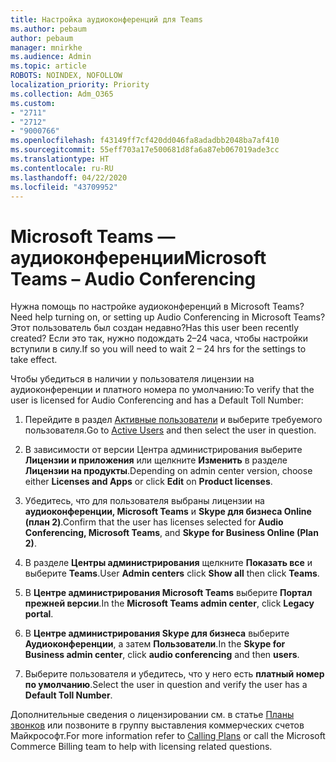 ```yaml
---
title: Настройка аудиоконференций для Teams
ms.author: pebaum
author: pebaum
manager: mnirkhe
ms.audience: Admin
ms.topic: article
ROBOTS: NOINDEX, NOFOLLOW
localization_priority: Priority
ms.collection: Adm_O365
ms.custom:
- "2711"
- "2712"
- "9000766"
ms.openlocfilehash: f43149ff7cf420dd046fa8adadbb2048ba7af410
ms.sourcegitcommit: 55eff703a17e500681d8fa6a87eb067019ade3cc
ms.translationtype: HT
ms.contentlocale: ru-RU
ms.lasthandoff: 04/22/2020
ms.locfileid: "43709952"
---
```

# <a name="microsoft-teams--audio-conferencing"></a><span data-ttu-id="dc766-102">Microsoft Teams — аудиоконференции</span><span class="sxs-lookup"><span data-stu-id="dc766-102">Microsoft Teams – Audio Conferencing</span></span>

<span data-ttu-id="dc766-103">Нужна помощь по настройке аудиоконференций в Microsoft Teams?</span><span class="sxs-lookup"><span data-stu-id="dc766-103">Need help turning on, or setting up Audio Conferencing in Microsoft Teams?</span></span> <span data-ttu-id="dc766-104">Этот пользователь был создан недавно?</span><span class="sxs-lookup"><span data-stu-id="dc766-104">Has this user been recently created?</span></span>  <span data-ttu-id="dc766-105">Если это так, нужно подождать 2–24 часа, чтобы настройки вступили в силу.</span><span class="sxs-lookup"><span data-stu-id="dc766-105">If so you will need to wait 2 – 24 hrs for the settings to take effect.</span></span>

<span data-ttu-id="dc766-106">Чтобы убедиться в наличии у пользователя лицензии на аудиоконференции и платного номера по умолчанию:</span><span class="sxs-lookup"><span data-stu-id="dc766-106">To verify that the user is licensed for Audio Conferencing and has a Default Toll Number:</span></span>

1. <span data-ttu-id="dc766-107">Перейдите в раздел [Активные пользователи](https://admin.microsoft.com/Adminportal/Home?source=applauncher#/users) и выберите требуемого пользователя.</span><span class="sxs-lookup"><span data-stu-id="dc766-107">Go to [Active Users](https://admin.microsoft.com/Adminportal/Home?source=applauncher#/users) and then select the user in question.</span></span>

2. <span data-ttu-id="dc766-108">В зависимости от версии Центра администрирования выберите **Лицензии и приложения** или щелкните **Изменить** в разделе **Лицензии на продукты**.</span><span class="sxs-lookup"><span data-stu-id="dc766-108">Depending on admin center version, choose either **Licenses and Apps** or click **Edit** on **Product licenses**.</span></span>

3. <span data-ttu-id="dc766-109">Убедитесь, что для пользователя выбраны лицензии на **аудиоконференции, Microsoft Teams** и **Skype для бизнеса Online (план 2)**.</span><span class="sxs-lookup"><span data-stu-id="dc766-109">Confirm that the user has licenses selected for **Audio Conferencing, Microsoft Teams**, and **Skype for Business Online (Plan 2)**.</span></span>

4. <span data-ttu-id="dc766-110">В разделе **Центры администрирования** щелкните **Показать все** и выберите **Teams**.</span><span class="sxs-lookup"><span data-stu-id="dc766-110">User **Admin centers** click **Show all** then click **Teams**.</span></span>

5. <span data-ttu-id="dc766-111">В **Центре администрирования Microsoft Teams** выберите **Портал прежней версии**.</span><span class="sxs-lookup"><span data-stu-id="dc766-111">In the **Microsoft Teams admin center**, click **Legacy portal**.</span></span>

6. <span data-ttu-id="dc766-112">В **Центре администрирования Skype для бизнеса** выберите **Аудиоконференции**, а затем **Пользователи**.</span><span class="sxs-lookup"><span data-stu-id="dc766-112">In the **Skype for Business admin center**, click **audio conferencing** and then **users**.</span></span>

7. <span data-ttu-id="dc766-113">Выберите пользователя и убедитесь, что у него есть **платный номер по умолчанию**.</span><span class="sxs-lookup"><span data-stu-id="dc766-113">Select the user in question and verify the user has a **Default Toll Number**.</span></span>

<span data-ttu-id="dc766-114">Дополнительные сведения о лицензировании см. в статье [Планы звонков](https://docs.microsoft.com/microsoftteams/calling-plans-for-office-365) или позвоните в группу выставления коммерческих счетов Майкрософт.</span><span class="sxs-lookup"><span data-stu-id="dc766-114">For more information refer to [Calling Plans](https://docs.microsoft.com/microsoftteams/calling-plans-for-office-365) or call the Microsoft Commerce Billing team to help with licensing related questions.</span></span>